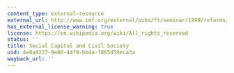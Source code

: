 ```yaml
---
content_type: external-resource
external_url: http://www.imf.org/external/pubs/ft/seminar/1999/reforms/fukuyama.htm
has_external_license_warning: true
license: https://en.wikipedia.org/wiki/All_rights_reserved
status: ''
title: Social Capital and Civil Society
uid: 4e8a0237-9e86-44f9-bb4a-f865d59eca3a
wayback_url: ''
---
```

